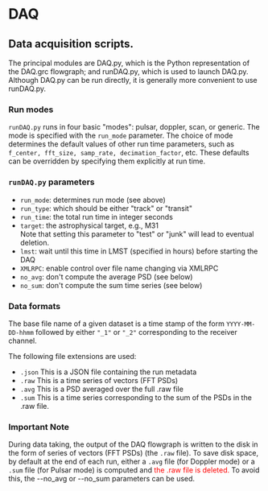 # DAQ

## Data acquisition scripts.    
The principal modules are DAQ.py,
which is the Python representation of the DAQ.grc flowgraph;
and runDAQ.py, which is used to launch DAQ.py.   Although DAQ.py
can be run directly, it is generally more convenient to use
runDAQ.py.

### Run modes 
`runDAQ.py` runs in four basic "modes": pulsar, doppler, scan, or generic.
The mode is specified with the `run_mode` parameter.
The choice of mode determines the default values of other run time parameters,
such as `f_center, fft_size, samp_rate, decimation_factor`, etc.    These 
defaults can be overridden by specifying them explicitly at run time.

### `runDAQ.py` parameters 
- `run_mode`: determines run mode (see above)
- `run_type`: which should be either "track" or "transit"
- `run_time`: the total run time in integer seconds
- `target`: the astrophysical target, e.g., M31  
  Note that setting this parameter to "test" or "junk" will lead to eventual deletion.
- `lmst`: wait until this time in LMST (specified in hours) before starting the DAQ
- `XMLRPC`: enable control over file name changing via XMLRPC
- `no_avg`: don't compute the average PSD (see below)
- `no_sum`: don't compute the sum time series (see below)

### Data formats

The base file name of a given dataset is a time stamp of the form `YYYY-MM-DD-hhmm` 
followed by either `"_1"` or `"_2"` corresponding to the receiver channel.

The following file extensions are used:

- `.json`  This is a JSON file containing the run metadata
- `.raw`   This is a time series of vectors (FFT PSDs)
- `.avg`   This is a PSD averaged over the full .raw file
- `.sum`   This is a time series corresponding to the sum 
         of the PSDs in the .raw file.

### Important Note ###
During data taking, the output of the DAQ flowgraph is written to the disk 
in the form of series of vectors (FFT PSDs) (the `.raw` file).  To save 
disk space, by default at the end of each run, either a `.avg` file (for Doppler mode) or
a `.sum` file (for Pulsar mode) is computed and <span style="color:red"> the .raw file is deleted. </span>
To avoid this, the --no_avg or --no_sum parameters can be used. 





